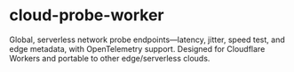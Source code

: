 # cloud-probe-worker
Global, serverless network probe endpoints—latency, jitter, speed test, and edge metadata, with OpenTelemetry support. Designed for Cloudflare Workers and portable to other edge/serverless clouds.
